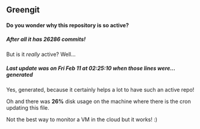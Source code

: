 ## Greengit

#### Do you wonder why this repository is so active?

##### After all it has 26286 commits!

But is it *really* active? Well...

##### Last update was on Fri Feb 11 at 02:25:10 when those lines were... generated

Yes, generated, because it certainly helps a lot to have such an active repo!

Oh and there was **26%** disk usage on the machine
where there is the cron updating this file.

Not the best way to monitor a VM in the cloud but it works! :)
